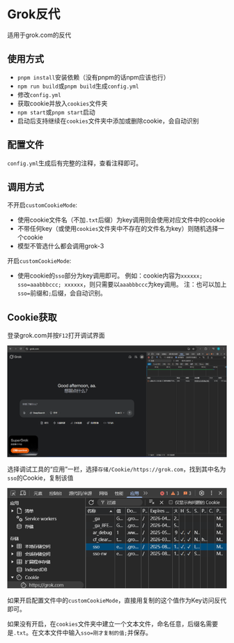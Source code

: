 # Grok反代

适用于grok.com的反代

## 使用方式

- `pnpm install`安装依赖（没有pnpm的话npm应该也行）
- `npm run build`或`pnpm build`生成`config.yml`
- 修改`config.yml`
- 获取cookie并放入`cookies`文件夹
- `npm start`或`pnpm start`启动
- 启动后支持继续在`cookies`文件夹中添加或删除cookie，会自动识别

## 配置文件

`config.yml`生成后有完整的注释，查看注释即可。

## 调用方式

不开启`customCookieMode`:

- 使用cookie文件名（不加`.txt`后缀）为key调用则会使用对应文件中的cookie
- 不带任何key（或使用`cookies`文件夹中不存在的文件名为key）则随机选择一个cookie
- 模型不管选什么都会调用grok-3

开启`customCookieMode`:

- 使用cookie的`sso`部分为key调用即可。
  例如：cookie内容为`xxxxxx; sso=aaabbbccc; xxxxxx`，则只需要以`aaabbbccc`为key调用。
  注：也可以加上`sso=`前缀和`;`后缀，会自动识别。

## Cookie获取

登录grok.com并按`F12`打开调试界面

![](./readme-assets/step1.png)

选择调试工具的“应用”一栏，选择`存储/Cookie/https://grok.com`，找到其中名为`sso`的Cookie，复制该值

![](./readme-assets/step2.png)

如果开启配置文件中的`customCookieMode`，直接用复制的这个值作为Key访问反代即可。

如果没有开启，在`cookies`文件夹中建立一个文本文件，命名任意，后缀名需要是`.txt`。在文本文件中输入`sso=刚才复制的值;`并保存。